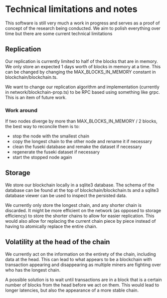 # Technical limitations and notes

This software is still very much a work in progress and serves as a proof of concept of the research being conducted.
We aim to polish everything over time but there are some current technical limitations

## Replication

Our replication is currently limited to half of the blocks that are in memory. 
We only store an expected 1 days worth of blocks in memory at a time.
This can be changed by changing the MAX_BLOCKS_IN_MEMORY constant in blockchain/blockchain.ts.

We want to change our replication algorithm and implementation (currently in network/blockchain-prop.ts) to be RPC based using something like grpc.
This is an item of future work.

### Work around

If two nodes diverge by more than MAX_BLOCKS_IN_MEMORY / 2 blocks, the best way to reconcile them is to:
- stop the node with the smallest chain
- copy the longest chain to the other node and rename it if necessary
- clean the fuseki database and remake the dataset if necessary
- regenerate the fuseki dataset if necessary
- start the stopped node again

## Storage

We store our blockchain locally in a sqlite3 database.
The schema of the database can be found at the top of blockchain/blockchain.ts and a sqlite3 database viewer can be used to inspect the persisted data.

We currently only store the longest chain, and any shorter chain is discarded.
It might be more efficient on the network (as opposed to storage efficiency) to store the shorter chains to allow for easier replication.
This would also allow for replacing the current chain piece by piece instead of having to atomically replace the entire chain.

## Volatility at the head of the chain

We currently act on the information on the entirety of the chain, including data at the head.
This can lead to what appears to be a blockchain with transaction appearing and disappearing as multiple miners are fighting over who has the longest chain.

A possible solution is to wait until transactions are in a block that is a certain number of blocks from the head before we act on them.
This would lead to longer latencies, but also the appearance of a more stable chain.